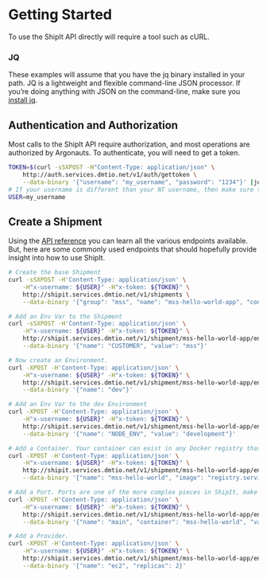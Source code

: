 # Getting Started

To use the ShipIt API directly will require a tool such as cURL.

### JQ

These examples will assume that you have the jq binary installed in your path. JQ is a lightweight and flexible
command-line JSON processor. If you’re doing anything with JSON on the command-line, make sure you [install jq][jq].


## Authentication and Authorization

Most calls to the ShipIt API require authorization, and most operations are authorized by Argonauts. To authenticate,
you will need to get a token.

```sh
TOKEN=$(curl -sSXPOST -H"Content-Type: application/json" \
    http://auth.services.dmtio.net/v1/auth/gettoken \
    --data-binary '{"username": "my_username", "password": "1234"}' |jq -r .token)
# If your username is different than your NT username, then make sure to also do this
USER=my_username
```


## Create a Shipment

Using the [API reference][api] you can learn all the various endpoints available. But, here are some commonly used
endpoints that should hopefully provide insight into how to use ShipIt.

```sh
# Create the base Shipment
curl -sSXPOST -H'Content-Type: application/json' \
    -H"x-username: ${USER}" -H"x-token: ${TOKEN}" \
    http://shipit.services.dmtio.net/v1/shipments \
    --data-binary '{"group": "mss", "name": "mss-hello-world-app", "contact_email": "your-email@turner.com"}'

# Add an Env Var to the Shipment
curl -sSXPOST -H'Content-Type: application/json' \
    -H"x-username: ${USER}" -H"x-token: ${TOKEN}" \
    http://shipit.services.dmtio.net/v1/shipment/mss-hello-world-app/envVars \
    --data-binary '{"name": "CUSTOMER", "value": "mss"}'

# Now create an Environment.
curl -XPOST -H'Content-Type: application/json' \
    -H"x-username: ${USER}" -H"x-token: ${TOKEN}" \
    http://shipit.services.dmtio.net/v1/shipment/mss-hello-world-app/environments \
    --data-binary '{"name": "dev"}'

# Add an Env Var to the dev Environment
curl -XPOST -H'Content-Type: application/json' \
    -H"x-username: ${USER}" -H"x-token: ${TOKEN}" \
    http://shipit.services.dmtio.net/v1/shipment/mss-hello-world-app/environment/dev/envVars \
    --data-binary '{"name": "NODE_ENV", "value": "development"}'

# Add a Container. Your container can exist in any Docker registry that our infrastructure can access
curl -XPOST -H'Content-Type: application/json' \
    -H"x-username: ${USER}" -H"x-token: ${TOKEN}" \
    http://shipit.services.dmtio.net/v1/shipment/mss-hello-world-app/environment/dev/containers \
    --data-binary '{"name": "mss-hello-world", "image": "registry.services.dmtio.net/mss-hello-world:0.1.0"}'

# Add a Port. Ports are one of the more complex pieces in ShipIt, make sure to read the documentation on Models to learn more
curl -XPOST -H'Content-Type: application/json' \
    -H"x-username: ${USER}" -H"x-token: ${TOKEN}" \
    http://shipit.services.dmtio.net/v1/shipment/mss-hello-world-app/environment/dev/ports \
    --data-binary '{"name": "main", "container": "mss-hello-world", "value": 8000, "protocol": "http", "healthcheck": "/hc", "public": false, "public_port": 80}'

# Add a Provider.
curl -XPOST -H'Content-Type: application/json' \
    -H"x-username: ${USER}" -H"x-token: ${TOKEN}" \
    http://shipit.services.dmtio.net/v1/shipment/mss-hello-world-app/environment/dev/providers \
    --data-binary '{"name": "ec2", "replicas": 2}'
```





[jq]: https://stedolan.github.io/jq/
[api]: API_REFERENCE.md
